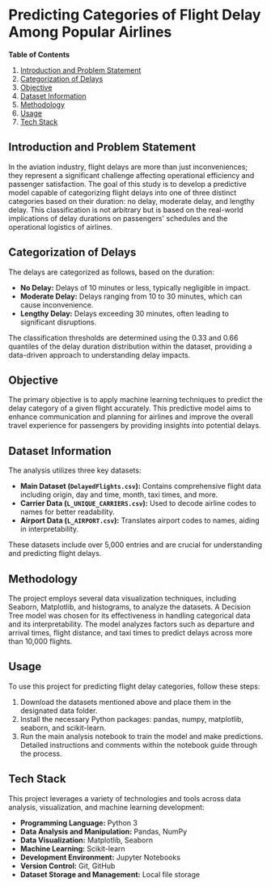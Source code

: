
# Predicting Categories of Flight Delay Among Popular Airlines

**Table of Contents**
1. [Introduction and Problem Statement](#introduction-and-problem-statement)
2. [Categorization of Delays](#categorization-of-delays)
3. [Objective](#objective)
4. [Dataset Information](#dataset-information)
5. [Methodology](#methodology)
6. [Usage](#usage)
7. [Tech Stack](#tech-stack)

## Introduction and Problem Statement
In the aviation industry, flight delays are more than just inconveniences; they represent a significant challenge affecting operational efficiency and passenger satisfaction. The goal of this study is to develop a predictive model capable of categorizing flight delays into one of three distinct categories based on their duration: no delay, moderate delay, and lengthy delay. This classification is not arbitrary but is based on the real-world implications of delay durations on passengers' schedules and the operational logistics of airlines.

## Categorization of Delays
The delays are categorized as follows, based on the duration:
- **No Delay:** Delays of 10 minutes or less, typically negligible in impact.
- **Moderate Delay:** Delays ranging from 10 to 30 minutes, which can cause inconvenience.
- **Lengthy Delay:** Delays exceeding 30 minutes, often leading to significant disruptions.

The classification thresholds are determined using the 0.33 and 0.66 quantiles of the delay duration distribution within the dataset, providing a data-driven approach to understanding delay impacts.

## Objective
The primary objective is to apply machine learning techniques to predict the delay category of a given flight accurately. This predictive model aims to enhance communication and planning for airlines and improve the overall travel experience for passengers by providing insights into potential delays.

## Dataset Information
The analysis utilizes three key datasets:
- **Main Dataset (`DelayedFlights.csv`):** Contains comprehensive flight data including origin, day and time, month, taxi times, and more.
- **Carrier Data (`L_UNIQUE_CARRIERS.csv`):** Used to decode airline codes to names for better readability.
- **Airport Data (`L_AIRPORT.csv`):** Translates airport codes to names, aiding in interpretability.

These datasets include over 5,000 entries and are crucial for understanding and predicting flight delays.

## Methodology
The project employs several data visualization techniques, including Seaborn, Matplotlib, and histograms, to analyze the datasets. A Decision Tree model was chosen for its effectiveness in handling categorical data and its interpretability. The model analyzes factors such as departure and arrival times, flight distance, and taxi times to predict delays across more than 10,000 flights.

## Usage
To use this project for predicting flight delay categories, follow these steps:
1. Download the datasets mentioned above and place them in the designated data folder.
2. Install the necessary Python packages: pandas, numpy, matplotlib, seaborn, and scikit-learn.
3. Run the main analysis notebook to train the model and make predictions. Detailed instructions and comments within the notebook guide through the process.

## Tech Stack
This project leverages a variety of technologies and tools across data analysis, visualization, and machine learning development:
- **Programming Language:** Python 3
- **Data Analysis and Manipulation:** Pandas, NumPy
- **Data Visualization:** Matplotlib, Seaborn
- **Machine Learning:** Scikit-learn
- **Development Environment:** Jupyter Notebooks
- **Version Control:** Git, GitHub
- **Dataset Storage and Management:** Local file storage
